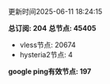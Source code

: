 更新时间2025-06-11 18:24:15

**总订阅: 204**
**总节点: 45405**
- vless节点: 20674
- hysteria2节点: 4

**google ping有效节点: 197**
